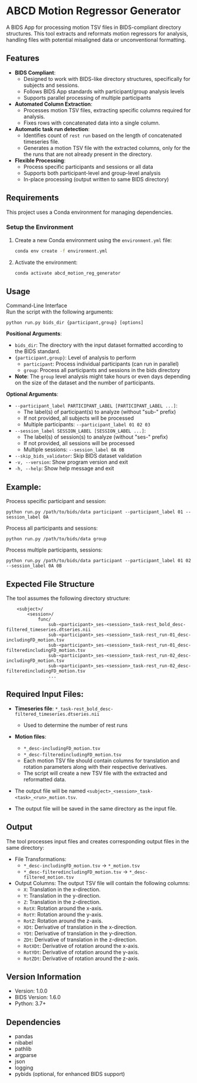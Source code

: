 # ABCD Motion Regressor Generator

A BIDS App for processing motion TSV files in BIDS-compliant directory structures. This tool extracts and reformats motion regressors for analysis, handling files with potential misaligned data or unconventional formatting. 

## Features

- **BIDS Compliant**:
  - Designed to work with BIDS-like directory structures, specifically for subjects and sessions.
  - Follows BIDS App standards with participant/group analysis levels
  - Supports parallel processing of multiple participants
- **Automated Column Extraction**:
  - Processes motion TSV files, extracting specific columns required for analysis.
  - Fixes rows with concatenated data into a single column.
- **Automatic task run detection**:
  - Identifies count of  `rest run` based on the length of concatenated timeseries file.
  - Generates a motion TSV file with the extracted columns, only for the the runs that are not already present in the directory.
- **Flexible Processing**:
  - Process specific participants and sessions or all data
  - Supports both participant-level and group-level analysis
  - In-place processing (output written to same BIDS directory)


## Requirements

This project uses a Conda environment for managing dependencies.

### Setup the Environment

1. Create a new Conda environment using the `environment.yml` file:
   ```bash
   conda env create -f environment.yml

2. Activate the environment:
   ```bash
   conda activate abcd_motion_reg_generator
   
## Usage
Command-Line Interface  
Run the script with the following arguments:

    
    python run.py bids_dir {participant,group} [options]
    
**Positional Arguments**:
- `bids_dir`: The directory with the input dataset formatted according to the BIDS standard.
- `{participant,group}`: Level of analysis to perform
  - `participant`: Process individual participants (can run in parallel)
  - `group`: Process all participants and sessions in the bids directory
- **Note**: The `group` level analysis might take hours or even days depending on the size of the dataset and the number of participants.

**Optional Arguments**:
- `--participant_label PARTICIPANT_LABEL [PARTICIPANT_LABEL ...]`: 
  - The label(s) of participant(s) to analyze (without "sub-" prefix)
  - If not provided, all subjects will be processed
  - Multiple participants: `--participant_label 01 02 03`
- `--session_label SESSION_LABEL [SESSION_LABEL ...]`:
  - The label(s) of session(s) to analyze (without "ses-" prefix)
  - If not provided, all sessions will be processed
  - Multiple sessions: `--session_label 0A 0B`
- `--skip_bids_validator`: Skip BIDS dataset validation
- `-v, --version`: Show program version and exit
- `-h, --help`: Show help message and exit

## Example:
Process specific participant and session:

    python run.py /path/to/bids/data participant --participant_label 01 --session_label 0A
Process all participants and sessions:

    python run.py /path/to/bids/data group
Process multiple participants, sessions:

    python run.py /path/to/bids/data participant --participant_label 01 02 --session_label 0A 0B


## Expected File Structure
The tool assumes the following directory structure:
```<data_dir>/
    <subject>/
        <session>/
            func/
                sub-<participant>_ses-<session>_task-rest_bold_desc-filtered_timeseries.dtseries.nii
                sub-<participant>_ses-<session>_task-rest_run-01_desc-includingFD_motion.tsv
                sub-<participant>_ses-<session>_task-rest_run-01_desc-filteredincludingFD_motion.tsv
                sub-<participant>_ses-<session>_task-rest_run-02_desc-includingFD_motion.tsv
                sub-<participant>_ses-<session>_task-rest_run-02_desc-filteredincludingFD_motion.tsv
                ...
```
## Required Input Files:
- **Timeseries file**: `*_task-rest_bold_desc-filtered_timeseries.dtseries.nii`
  - Used to determine the number of rest runs 

- **Motion files**:
  - `*_desc-includingFD_motion.tsv`
  - `*_desc-filteredincludingFD_motion.tsv`
  - Each motion TSV file should contain columns for translation and rotation parameters along with their respective derivatives.
  - The script will create a new TSV file with the extracted and reformatted data.

- The output file will be named `<subject>_<session>_task-<task>_<run>_motion.tsv`.
- The output file will be saved in the same directory as the input file.

## Output
The tool processes input files and creates corresponding output files in the same directory:
- File Transformations:
  - `*_desc-includingFD_motion.tsv` → `*_motion.tsv`
  - `*_desc-filteredincludingFD_motion.tsv` → `*_desc-filtered_motion.tsv`
- Output Columns:
  The output TSV file will contain the following columns:
    - `X`: Translation in the x-direction.
    - `Y`: Translation in the y-direction.
    - `Z`: Translation in the z-direction.
    - `RotX`: Rotation around the x-axis.
    - `RotY`: Rotation around the y-axis.
    - `RotZ`: Rotation around the z-axis.   
    - `XDt`: Derivative of translation in the x-direction.
    - `YDt`: Derivative of translation in the y-direction.
    - `ZDt`: Derivative of translation in the z-direction.
    - `RotXDt`: Derivative of rotation around the x-axis.
    - `RotYDt`: Derivative of rotation around the y-axis.
    - `RotZDt`: Derivative of rotation around the z-axis.   

## Version Information
- Version: 1.0.0
- BIDS Version: 1.6.0
- Python: 3.7+

## Dependencies
- pandas
- nibabel
- pathlib
- argparse
- json
- logging
- pybids (optional, for enhanced BIDS support)

